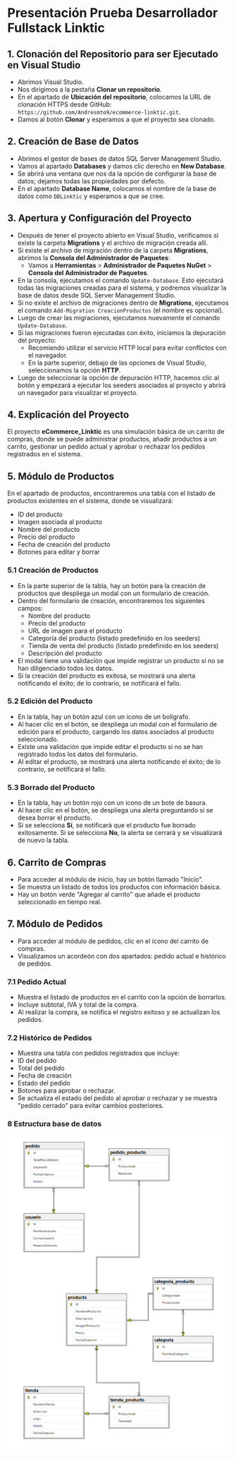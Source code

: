 # Presentación Prueba Desarrollador Fullstack Linktic

## 1. Clonación del Repositorio para ser Ejecutado en Visual Studio

- Abrimos Visual Studio.
- Nos dirigimos a la pestaña **Clonar un repositorio**.
- En el apartado de **Ubicación del repositorio**, colocamos la URL de clonación HTTPS desde GitHub: `https://github.com/Andresmto9/ecommerce-linktic.git`.
- Damos al botón **Clonar** y esperamos a que el proyecto sea clonado.

## 2. Creación de Base de Datos

- Abrimos el gestor de bases de datos SQL Server Management Studio.
- Vamos al apartado **Databases** y damos clic derecho en **New Database**.
- Se abrirá una ventana que nos da la opción de configurar la base de datos; dejamos todas las propiedades por defecto.
- En el apartado **Database Name**, colocamos el nombre de la base de datos como `DBLinktic` y esperamos a que se cree.

## 3. Apertura y Configuración del Proyecto

- Después de tener el proyecto abierto en Visual Studio, verificamos si existe la carpeta **Migrations** y el archivo de migración creada allí.
- Si existe el archivo de migración dentro de la carpeta **Migrations**, abrimos la **Consola del Administrador de Paquetes**:
  - Vamos a **Herramientas** > **Administrador de Paquetes NuGet** > **Consola del Administrador de Paquetes**.
- En la consola, ejecutamos el comando `Update-Database`. Esto ejecutará todas las migraciones creadas para el sistema, y podremos visualizar la base de datos desde SQL Server Management Studio.
- Si no existe el archivo de migraciones dentro de **Migrations**, ejecutamos el comando `Add-Migration CreacionProductos` (el nombre es opcional).
- Luego de crear las migraciones, ejecutamos nuevamente el comando `Update-Database`.
- Si las migraciones fueron ejecutadas con éxito, iniciamos la depuración del proyecto:
  - Recomiendo utilizar el servicio HTTP local para evitar conflictos con el navegador.
  - En la parte superior, debajo de las opciones de Visual Studio, seleccionamos la opción **HTTP**.
- Luego de seleccionar la opción de depuración HTTP, hacemos clic al botón y empezará a ejecutar los seeders asociados al proyecto y abrirá un navegador para visualizar el proyecto.

## 4. Explicación del Proyecto

El proyecto **eCommerce_Linktic** es una simulación básica de un carrito de compras, donde se puede administrar productos, añadir productos a un carrito, gestionar un pedido actual y aprobar o rechazar los pedidos registrados en el sistema.

## 5. Módulo de Productos

En el apartado de productos, encontraremos una tabla con el listado de productos existentes en el sistema, donde se visualizará:

- ID del producto
- Imagen asociada al producto
- Nombre del producto
- Precio del producto
- Fecha de creación del producto
- Botones para editar y borrar

### 5.1 Creación de Productos

- En la parte superior de la tabla, hay un botón para la creación de productos que despliega un modal con un formulario de creación.
- Dentro del formulario de creación, encontraremos los siguientes campos:
  - Nombre del producto
  - Precio del producto
  - URL de imagen para el producto
  - Categoría del producto (listado predefinido en los seeders)
  - Tienda de venta del producto (listado predefinido en los seeders)
  - Descripción del producto
- El modal tiene una validación que impide registrar un producto si no se han diligenciado todos los datos.
- Si la creación del producto es exitosa, se mostrará una alerta notificando el éxito; de lo contrario, se notificará el fallo.

### 5.2 Edición del Producto

- En la tabla, hay un botón azul con un icono de un bolígrafo.
- Al hacer clic en el botón, se despliega un modal con el formulario de edición para el producto, cargando los datos asociados al producto seleccionado.
- Existe una validación que impide editar el producto si no se han registrado todos los datos del formulario.
- Al editar el producto, se mostrará una alerta notificando el éxito; de lo contrario, se notificará el fallo.

### 5.3 Borrado del Producto

- En la tabla, hay un botón rojo con un icono de un bote de basura.
- Al hacer clic en el botón, se despliega una alerta preguntando si se desea borrar el producto.
- Si se selecciona **Sí**, se notificará que el producto fue borrado exitosamente. Si se selecciona **No**, la alerta se cerrará y se visualizará de nuevo la tabla.

## 6. Carrito de Compras

- Para acceder al módulo de inicio, hay un botón llamado "Inicio".
- Se muestra un listado de todos los productos con información básica.
- Hay un botón verde "Agregar al carrito" que añade el producto seleccionado en tiempo real.

## 7. Módulo de Pedidos

- Para acceder al módulo de pedidos, clic en el ícono del carrito de compras.
- Visualizamos un acordeón con dos apartados: pedido actual e histórico de pedidos.

### 7.1 Pedido Actual

- Muestra el listado de productos en el carrito con la opción de borrarlos.
- Incluye subtotal, IVA y total de la compra.
- Al realizar la compra, se notifica el registro exitoso y se actualizan los pedidos.

### 7.2 Histórico de Pedidos

- Muestra una tabla con pedidos registrados que incluye:
- ID del pedido
- Total del pedido
- Fecha de creación
- Estado del pedido
- Botones para aprobar o rechazar.
- Se actualiza el estado del pedido al aprobar o rechazar y se muestra "pedido cerrado" para evitar cambios posteriores.

### 8 Estructura base de datos

![Estructura base de datos](https://raw.githubusercontent.com/Andresmto9/ecommerce-linktic/master/basededatoslinktick.PNG)
